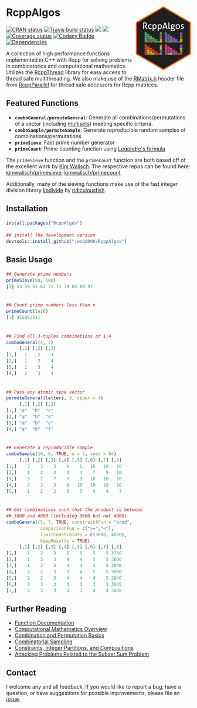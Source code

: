 
# RcppAlgos <img src='inst/figures/RcppAlgos-logo.png' width="150px" align="right" />

<!-- badges: start -->
[![CRAN status](https://www.r-pkg.org/badges/version/RcppAlgos)](https://cran.r-project.org/package=RcppAlgos)
[![Travis build status](https://travis-ci.com/jwood000/RcppAlgos.svg?branch=master)](https://travis-ci.com/jwood000/RcppAlgos)
![](http://cranlogs.r-pkg.org/badges/RcppAlgos?color=orange)
![](http://cranlogs.r-pkg.org/badges/grand-total/RcppAlgos?color=brightgreen)
[![Coverage status](https://codecov.io/gh/jwood000/RcppAlgos/branch/master/graph/badge.svg)](https://codecov.io/github/jwood000/RcppAlgos?branch=master)
[![Codacy Badge](https://api.codacy.com/project/badge/Grade/47c85553b9bd4479a722857c1f2fdcf3)](https://app.codacy.com/app/jwood000/RcppAlgos?utm_source=github.com&utm_medium=referral&utm_content=jwood000/RcppAlgos&utm_campaign=Badge_Grade_Settings)
[![Dependencies](https://tinyverse.netlify.com/badge/RcppAlgos)](https://cran.r-project.org/package=RcppAlgos)
<!-- badges: end -->

A collection of high performance functions implemented in C++ with Rcpp for solving problems in combinatorics and computational mathematics. Utilizes the [RcppThread](<https://github.com/tnagler/RcppThread>) library for easy access to thread safe multithreading. We also make use of the [RMatrix.h](<https://github.com/RcppCore/RcppParallel/blob/master/inst/include/RcppParallel/RMatrix.h>) header file from [RcppParallel](<https://github.com/RcppCore/RcppParallel>) for thread safe accessors for Rcpp matrices.

## Featured Functions

  - **`comboGeneral/permuteGeneral`**: Generate all combinations/permutations of a vector (including [multisets](<https://en.wikipedia.org/wiki/Multiset>)) meeting specific criteria.
  - **`comboSample/permuteSample`**: Generate reproducible random samples of combinations/permutations
  - **`primeSieve`**: Fast prime number generator
  - **`primeCount`**: Prime counting function using [Legendre's formula](<http://mathworld.wolfram.com/LegendresFormula.html>)

The `primeSieve` function and the `primeCount` function are both based off of the excellent work by [Kim Walisch](<https://github.com/kimwalisch>). The respective repos can be found here: [kimwalisch/primesieve](<https://github.com/kimwalisch/primesieve>); [kimwalisch/primecount](<https://github.com/kimwalisch/primecount>)

Additionally, many of the sieving functions make use of the fast integer division library [libdivide](<https://github.com/ridiculousfish/libdivide>) by [ridiculousfish](<https://github.com/ridiculousfish>).

## Installation

``` r
install.packages("RcppAlgos")

## install the development version
devtools::install_github("jwood000/RcppAlgos")
```

## Basic Usage

``` r
## Generate prime numbers
primeSieve(50, 100)
[1] 53 59 61 67 71 73 79 83 89 97


## Count prime numbers less than n
primeCount(1e10)
[1] 455052511


## Find all 3-tuples combinations of 1:4 
comboGeneral(4, 3)
     [,1] [,2] [,3]
[1,]   1    2    3
[2,]   1    2    4
[3,]   1    3    4
[4,]   2    3    4


## Pass any atomic type vector
permuteGeneral(letters, 3, upper = 4)
     [,1] [,2] [,3]
[1,] "a"  "b"  "c" 
[2,] "a"  "b"  "d" 
[3,] "a"  "b"  "e" 
[4,] "a"  "b"  "f" 


## Generate a reproducible sample
comboSample(10, 8, TRUE, n = 5, seed = 84)
     [,1] [,2] [,3] [,4] [,5] [,6] [,7] [,8]
[1,]    3    3    3    6    6   10   10   10
[2,]    1    3    3    4    4    7    9   10
[3,]    3    7    7    7    9   10   10   10
[4,]    3    3    3    9   10   10   10   10
[5,]    1    2    2    3    3    4    4    7


## Get combinations such that the product is between
## 3600 and 4000 (including 3600 but not 4000)
comboGeneral(5, 7, TRUE, constraintFun = "prod",
             comparisonFun = c(">=","<"),
             limitConstraints = c(3600, 4000),
             keepResults = TRUE)
     [,1] [,2] [,3] [,4] [,5] [,6] [,7] [,8]
[1,]    1    2    3    5    5    5    5 3750
[2,]    1    3    3    4    4    5    5 3600
[3,]    1    3    4    4    4    4    5 3840
[4,]    2    2    3    3    4    5    5 3600
[5,]    2    2    3    4    4    4    5 3840
[6,]    3    3    3    3    3    3    5 3645
[7,]    3    3    3    3    3    4    4 3888
```

## Further Reading

* [Function Documentation](<https://jwood000.github.io/RcppAlgos/reference/index.html>)
* [Computational Mathematics Overview](<https://jwood000.github.io/RcppAlgos/articles/ComputationalMathematics.html>)
* [Combination and Permutation Basics](<https://jwood000.github.io/RcppAlgos/articles/GeneralCombinatorics.html>)
* [Combinatorial Sampling](<https://jwood000.github.io/RcppAlgos/articles/CombinatorialSampling.html>)
* [Constraints, Integer Partitions, and Compositions](<https://jwood000.github.io/RcppAlgos/articles/CombPermConstraints.html>)
* [Attacking Problems Related to the Subset Sum Problem](<https://jwood000.github.io/RcppAlgos/articles/SubsetSum.html>)

## Contact

I welcome any and all feedback. If you would like to report a bug, have a question, or have suggestions for possible improvements, please file an [issue](<https://github.com/jwood000/RcppAlgos/issues>).
